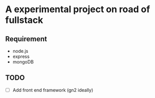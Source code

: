 # A experimental project on road of fullstack

## Requirement

- node.js
- express
- mongoDB

## TODO

- [ ] Add front end framework (gn2 ideally)
